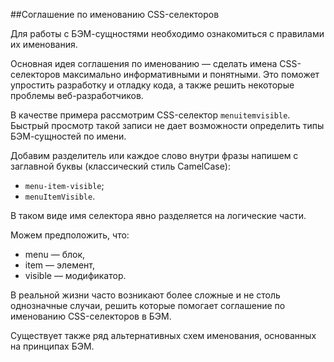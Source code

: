 ##Соглашение по именованию CSS-селекторов

Для работы с БЭМ-сущностями необходимо ознакомиться с правилами их именования. 

Основная идея соглашения по именованию — сделать имена CSS-селекторов максимально информативными и понятными. Это поможет упростить разработку и отладку кода, а также решить некоторые проблемы веб-разработчиков. 

В качестве примера рассмотрим CSS-селектор `menuitemvisible`. Быстрый просмотр такой записи не дает возможности определить типы БЭМ-сущностей по имени. 

Добавим разделитель или каждое слово внутри фразы напишем с заглавной буквы (классический стиль CamelCase): 

* `menu-item-visible`;
* `menuItemVisible`.

В таком виде имя селектора явно разделяется на логические части. 

Можем предположить, что: 

* menu — блок, 
* item — элемент, 
* visible — модификатор.

В реальной жизни часто возникают более сложные и не столь однозначные случаи, решить которые помогает соглашение по именованию CSS-селекторов в БЭМ. 

Существует также ряд альтернативных схем именования, основанных на принципах БЭМ.